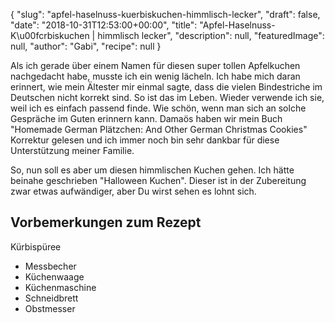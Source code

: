 {
    "slug": "apfel-haselnuss-kuerbiskuchen-himmlisch-lecker",
    "draft": false,
    "date": "2018-10-31T12:53:00+00:00",
    "title": "Apfel-Haselnuss-K\u00fcrbiskuchen | himmlisch lecker",
    "description": null,
    "featuredImage": null,
    "author": "Gabi",
    "recipe": null
}

Als ich gerade über einem Namen für diesen super tollen Apfelkuchen nachgedacht habe, musste ich ein wenig lächeln. Ich habe mich daran erinnert, wie mein Ältester mir einmal sagte, dass die vielen Bindestriche im Deutschen nicht korrekt sind. So ist das im Leben. Wieder verwende ich sie, weil ich es einfach passend finde. Wie schön, wenn man sich an solche Gespräche im Guten erinnern kann. Damaös haben wir mein Buch "Homemade German Plätzchen: And Other German Christmas Cookies" Korrektur gelesen und ich immer noch bin sehr dankbar für diese Unterstützung meiner Familie.

So, nun soll es aber um diesen himmlischen Kuchen gehen. Ich hätte beinahe geschrieben "Halloween Kuchen". Dieser ist in der Zubereitung zwar etwas aufwändiger, aber Du wirst sehen es lohnt sich.


## Vorbemerkungen zum Rezept

Kürbispüree





- Messbecher
- Küchenwaage
- Küchenmaschine
- Schneidbrett
- Obstmesser